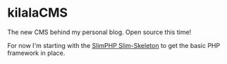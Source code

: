 # kilalaCMS

The new CMS behind my personal blog. Open source this time!

For now I'm starting with the [SlimPHP Slim-Skeleton](https://github.com/slimphp/Slim-Skeleton) to get the basic PHP framework in place.

